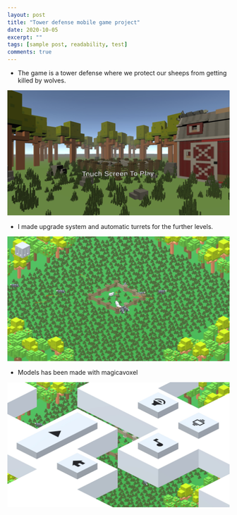 ```yaml
---
layout: post
title: "Tower defense mobile game project"
date: 2020-10-05
excerpt: ""
tags: [sample post, readability, test]
comments: true
---
```


* The game is a tower defense where we protect our sheeps from getting killed by wolves. 


<img src="\assets\img\kurt\start.jpg"/>


* I made upgrade system and automatic turrets for the further levels. 


<img src="\assets\img\kurt\gameplay.jpg"/>


* Models has been made with magicavoxel


<img src="\assets\img\kurt\pmenu.jpg"/>


